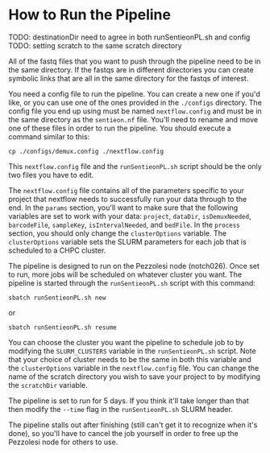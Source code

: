 # How to Run the Pipeline

TODO: destinationDir need to agree in both runSentieonPL.sh and config
TODO: setting scratch to the same scratch directory

All of the fastq files that you want to push through the pipeline need to be in the same directory. If the fastqs are in different
directories you can create symbolic links that are all in the same directory for the fastqs of interest.

You need a config file to run the pipeline. You can create a new one if you'd like, or you can use one of the ones provided in the `./configs` directory. The config file you end up using must be named `nextflow.config` and must be in the same directory as the `sentieon.nf` file. You'll need to rename and move one of these files in order to run the pipeline. You should execute a command similar to this:

`cp ./configs/demux.config ./nextflow.config`

This `nextflow.config` file and the `runSentieonPL.sh` script should be the only two files you have to edit.

The `nextflow.config` file contains all of the parameters specific to your project that nextflow needs to successfully run your
data through to the end. In the `params` section, you'll want to make sure that the following variables are set to work with your
data: `project`, `dataDir`, `isDemuxNeeded`, `barcodeFile`, `sampleKey`, `isIntervalNeeded`, and `bedFile`. In the `process`
section, you should only change the `clusterOptions` variable. The `clusterOptions` variable sets the SLURM parameters for each
job that is scheduled to a CHPC cluster.

The pipeline is designed to run on the Pezzolesi node (notch026). Once set to run, more jobs will be scheduled on whatever
cluster you want. The pipeline is started through the `runSentieonPL.sh` script with this command:

`sbatch runSentieonPL.sh new`

 or 

`sbatch runSentieonPL.sh resume`

You can choose the cluster you want the pipeline to schedule job to by modifying the `SLURM_CLUSTERS` variable in the
`runSentieonPL.sh` script. Note that your choice of cluster needs to be the same in both this variable and the `clusterOptions`
variable in the `nextflow.config` file. You can change the name of the scratch directory you wish to save your project to by
modifying the `scratchDir` variable.

The pipeline is set to run for 5 days. If you think it'll take longer than that then modify the `--time` flag in the
`runSentieonPL.sh` SLURM header. 

The pipeline stalls out after finishing (still can't get it to recognize when it's done), so you'll have to cancel the job
yourself in order to free up the Pezzolesi node for others to use.
